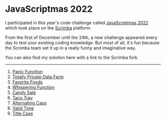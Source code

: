 # JavaScriptmas 2022

I participated in this year's code challenge called [JavaScriptmas 2022](https://scrimba.com/learn/javascriptmas) which took place on the [Scrimba](https://scrimba.com/) platform.

From the first of December until the 24th, a new challenge appeared every day to test your existing coding knowledge. But most of all, it's fun because the Scrimba team set it up in a really funny and imaginative way.

You can also find my solution here with a link to the Scrimba fork. 

---

1) [Panic Function](https://scrimba.com/scrim/coffe4a45864a2ee3a8f21175)
2) [Totally Private Data Farm](https://scrimba.com/scrim/coaf1485abadda28b02c89da7)
3) [Favorite Foods](https://scrimba.com/scrim/co5174e84a3e9d54a3d089169)
4) [Whispering Function](https://scrimba.com/scrim/cocd44ee4a9b08e7b1e58aced)
5) [Candy Sale](https://scrimba.com/scrim/coc8d470aa29fa7ad5d3346df)
6) [Taco Tray](https://scrimba.com/scrim/co130485a923284ba0987cd40)
7) [Alternating Caps](https://scrimba.com/scrim/cofbd459392a478da6b14c299)
8) [Valid Time](https://scrimba.com/scrim/co74a4d3a9c81c34d55aad08e)
9) [Title Case](https://scrimba.com/scrim/co571483fa84654881a53b50e)
